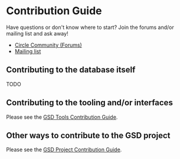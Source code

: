 # Contribution Guide

Have questions or don't know where to start? Join the forums and/or mailing list
and ask away!

- [Circle Community (Forums)](https://csaurl.org/gsd-circle)
- [Mailing list](https://csaurl.org/gsd-mailing-list)

## Contributing to the database itself

TODO

## Contributing to the tooling and/or interfaces

Please see the [GSD Tools Contribution Guide](https://github.com/cloudsecurityalliance/gsd-tools/blob/main/CONTRIBUTING.md).

## Other ways to contribute to the GSD project

Please see the [GSD Project Contribution Guide](https://github.com/cloudsecurityalliance/gsd-project/blob/main/CONTRIBUTING.md).

